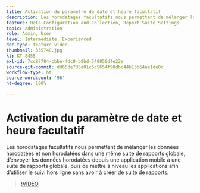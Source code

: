 ```yaml
---
title: Activation du paramètre de date et heure facultatif
description: Les horodatages facultatifs nous permettent de mélanger les données horodatées et non horodatées dans une même suite de rapports globale, d’envoyer les données horodatées depuis une application mobile à une suite de rapports globale, puis de mettre à niveau les applications afin d’utiliser le suivi hors ligne sans avoir à créer de suite de rapports.
feature: Data Configuration and Collection, Report Suite Settings
topic: Administration
role: Admin, User
level: Intermediate, Experienced
doc-type: feature video
thumbnail: 335740.jpg
kt: KT-8455
exl-id: 7cc87784-cbbe-4dc8-b9bd-549850dfe22e
source-git-commit: dd65de735e01c6c5654f98dbc44b13b64ae1de0c
workflow-type: ht
source-wordcount: '96'
ht-degree: 100%

---
```


# Activation du paramètre de date et heure facultatif

Les horodatages facultatifs nous permettent de mélanger les données horodatées et non horodatées dans une même suite de rapports globale, d’envoyer les données horodatées depuis une application mobile à une suite de rapports globale, puis de mettre à niveau les applications afin d’utiliser le suivi hors ligne sans avoir à créer de suite de rapports.


>[!VIDEO](https://video.tv.adobe.com/v/335740/?quality=12&learn=on)
